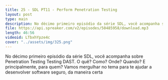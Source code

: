 ```yaml
---
title: 25 - SDL PT11 - Perform Penetration Testing
layout: post
type: main
description: No décimo primeiro episódio da série SDL, você acompanha sobre Penetration Testing Testing DAST. O quê? Como? Onde? Quando? E principalmente, para quem? Vamos mergulhar no tema para te ajudar a desenvolver software seguro, da maneira certa.
file: https://api.spreaker.com/v2/episodes/50485958/download.mp3
length: 46:56
videoid: LTbxhYpze4c
cover: "../assets/img/325.png"
---
```


No décimo primeiro episódio da série SDL, você acompanha sobre Penetration Testing Testing DAST. O quê? Como? Onde? Quando? E principalmente, para quem? Vamos mergulhar no tema para te ajudar a desenvolver software seguro, da maneira certa